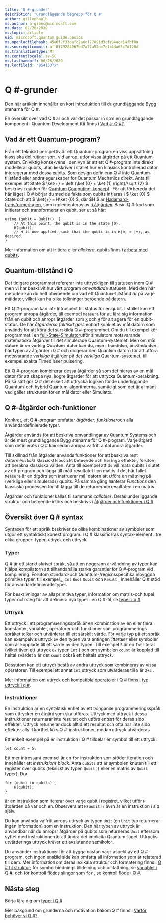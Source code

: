 ```yaml
---
title: 'Q #-grunder'
description: 'Grundläggande begrepp för Q #'
author: gillenhaalb
ms.author: a-gibec@microsoft.com
ms.date: 02/28/2020
ms.topic: article
uid: microsoft.quantum.guide.basics
ms.openlocfilehash: 45e6f2f33dafc2aec177091d3cfa94aca14fbf0a
ms.sourcegitcommit: af10179284967bd7a72a52ae7e1c4da65c7d128d
ms.translationtype: MT
ms.contentlocale: sv-SE
ms.lasthandoff: 06/26/2020
ms.locfileid: "85415375"
---
```

# <a name="q-basics"></a>Q #-grunder

Den här artikeln innehåller en kort introduktion till de grundläggande Bygg stenarna för Q #.

En översikt över vad Q # är och var det passar in som en grundläggande komponent i Quantum Development Kit finns i [Vad är Q #?](xref:microsoft.quantum.overview.q-sharp). 

## <a name="what-is-a-quantum-program"></a>Vad är ett Quantum-program?

Från ett tekniskt perspektiv är ett Quantum-program en viss uppsättning klassiska del rutiner som, vid anrop, utför vissa åtgärder på ett Quantum-system.
En viktig konsekvens i den vyn är att ett Q #-program inte direkt modellerar qubits, utan beskriver i stället hur en klassisk kontrollerad dator interagerar med dessa qubits.
Som design definierar Q # inte Quantum-tillstånd eller andra egenskaper för Quantum Mechanics direkt.
Anta till exempel att State $ \ket{+} = \left (\ket {0} + \ket {1} \right)/\sqrt {2} $ beskrivs i guiden för [Quantum Computing-koncept](xref:microsoft.quantum.concepts.intro) .
För att förbereda det här läget i Q # börjar du med de fakta som qubits initieras i $ \ket {0} $ State och att $ \ket{+} = H\ket {0} $, där $H $ är [Hadamard-transformeringen](xref:microsoft.quantum.glossary#hadamard), som implementeras av [ `H` åtgärden](xref:microsoft.quantum.intrinsic.h). Basic Q #-kod som initierar och transformerar en qubit, ser ut så här:

```qsharp
using (qubit = Qubit()) {
    // At this point, the qubit is in the state |0⟩.
    H(qubit);
    // H is now applied, such that the qubit is in H|0⟩ = |+⟩, as desired.
}
```
Mer information om att initiera eller *allokera*, qubits finns i [arbeta med qubits](xref:microsoft.quantum.guide.qubits).

## <a name="quantum-states-in-q"></a>Quantum-tillstånd i Q #

Det tidigare programmet refererar inte uttryckligen till statusen inom Q # men vi har beskrivit hur vårt program *omvandlade* statusen.
Med den här metoden kan du helt oberoende om vad ett Quantum-tillstånd *är* på varje måldator, vilket kan ha olika tolkningar beroende på datorn. 

Ett Q #-program kan inte Introspect till status för en qubit.
I stället kan ett program anropa åtgärder, till exempel [`Measure`](xref:microsoft.quantum.intrinsic.measure) för att lära sig information från en qubit och anropa åtgärder som [`X`](xref:microsoft.quantum.intrinsic.x) och [`H`](xref:microsoft.quantum.intrinsic.h) för att agera för en qubit-status.
De här *åtgärderna faktiskt görs* enbart konkret av mål datorn som används för att köra det särskilda Q #-programmet.
Om du till exempel kör programmet i en [full-State-Simulator](xref:microsoft.quantum.machines.full-state-simulator)utför simulatorn motsvarande matematiska åtgärder till det simulerade Quantum-systemet.
Men om mål datorn är en verklig Quantum-dator kan du, men i framtiden, använda den här typen av åtgärder i Q # och dirigerar den Quantum datorn för att utföra motsvarande *verkliga* åtgärder på det *verkliga* Quantum-systemet, till exempel exakta Timed laser pulsering.

Ett Q #-program kombinerar dessa åtgärder så som definieras av en mål dator för att skapa nya, högre åtgärder för att uttrycka Quantum-beräkning.
På så sätt gör Q # det enkelt att uttrycka logiken för de underliggande Quantum-och hybrid Quantum-algoritmerna, samtidigt som det är allmänt vad gäller strukturen för en mål dator eller Simulator.

## <a name="q-operations-and-functions"></a>Q #-åtgärder och-funktioner

Konkret, ett Q #-program omfattar *åtgärder*, *funktioner*och alla användardefinierade typer. 

Åtgärder används för att beskriva omvandlingar av Quantum Systems och är de mest grundläggande Bygg stenarna för Q #-program. Varje åtgärd som definierats i Q # kan sedan anropa valfritt antal andra åtgärder.

Till skillnad från åtgärder används funktioner för att beskriva rent *deterministiskt* klassiskt klassiskt beteende och har inga effekter, förutom att beräkna klassiska värden. Anta till exempel att du vill mäta qubits i slutet av ett program och lägga till mått resultatet i en matris.
I det här fallet `Measure` är en *åtgärd* som instruerar mål datorn att utföra en mätning på (verkliga eller simulerade) qubits. På samma gång hanterar *Functions* den klassiska processen för att lägga till de returnerade resultaten i en matris.

Åtgärder och funktioner kallas tillsammans *callables*. Deras underliggande struktur och beteende införs och beskrivs i [åtgärder och funktioner i Q #](xref:microsoft.quantum.guide.operationsfunctions).


## <a name="q-syntax-overview"></a>Översikt över Q # syntax

Syntaxen för ett språk beskriver de olika kombinationer av symboler som utgör ett syntaktiskt korrekt program.
I Q # klassificeras syntax-element i tre olika grupper: typer, uttryck och uttryck.

### <a name="types"></a>Typer
Q # är ett starkt skrivet språk, så att en noggrann användning av typer kan hjälpa kompilatorn att tillhandahålla starka garantier för Q #-program vid kompilering.
Förutom standard-och Quantum-/regionsspecifika inbyggda primitiva typer, till exempel,,, `Int` `Bool` `Qubit` och `Result` , innehåller Q # stöd för användardefinierade typer.

För beskrivningar av alla primitiva typer, information om matris-och tupel typer och steg för att definiera nya typer i en Q #-fil, se [typer i q #](xref:microsoft.quantum.guide.types).

### <a name="expressions"></a>Uttryck
Ett uttryck i ett programmeringsspråk är en kombination av en eller flera konstanter, variabler, operatorer och funktioner som programmerings språket tolkar och utvärderar till ett särskilt värde.
För varje typ på ett språk kan exempelvis uttryck av den typen vara antingen *litteraler* eller symboler som är kopplade till ett värde av den typen.
Till exempel `5` är en `Int` literal (vilket även ett uttryck av typen `Int` ) och om symbolen `count` är kopplad till heltal svärdet `5` är det `count` också ett heltals uttryck.

Dessutom kan ett uttryck bestå av andra uttryck som kombineras av vissa operatorer.
Till exempel ett annat `Int` uttryck som utvärderas till `5` är `2+3` .

Mer information om uttryck och kompatibla operatorer i Q # finns i [typ uttryck i q #](xref:microsoft.quantum.guide.expressions). 

### <a name="statements"></a>Instruktioner 
En instruktion är en syntaktisk enhet av ett tvingande programmeringsspråk som uttrycker en åtgärd som ska utföras. Uttryck med uttryck i dessa instruktioner returnerar inte resultat och utförs enbart för deras sido effekter. Uttryck returnerar dock alltid ett resultat och ofta har inte sido effekter alls. I korthet körs Q #-instruktioner, medan uttryck utvärderas.

Ett enkelt exempel på en instruktion i Q # tilldelar en symbol till ett uttryck:
```qsharp
let count = 5;
```

Ett mer intressant exempel är en `for` instruktion som stöder iteration och innehåller ett *instruktions block*.
Anta `qubits` att är symbolen knuten till ett register över qubits (tekniskt av typen `Qubit[]` eller en matris av `Qubit` typer). Dra
```qsharp
for (qubit in qubits) {
    H(qubit);
}
```
är en instruktion som itererar över varje qubit i registret, vilket utför `H` åtgärden på var och en. Observera att `H(qubit);` även är en instruktion i sig själv.

Du kan använda valfritt anrops uttryck av typen `Unit` (en `Unit` typ returnerar ingen information) som en instruktion.
Den här typen av uttryck är användbar när du anropar åtgärder på qubits som returneras `Unit` eftersom syftet med instruktionen är att ändra det implicita Quantum-läget.
Uttrycks utvärderings uttryck kräver ett avslutande semikolon.

Du använder instruktioner för att bygga nästan varje aspekt av ett Q #-program, och ingen enskild sida kan omfatta all information som är relaterad till dem.
Mer information om deras lexikala struktur och formatering finns i [Q # fil struktur](xref:microsoft.quantum.guide.filestructure); för symbol bindnings tilldelning och omfattning, se [variabler i Q #](xref:microsoft.quantum.guide.variables); och för kontroll flödes slingor som `for` , se [kontroll flöde i Q #](xref:microsoft.quantum.guide.controlflow).

## <a name="next-steps"></a>Nästa steg

Börja lära dig om [typer i Q #](xref:microsoft.quantum.guide.types).

Mer bakgrund om grunderna och motivation bakom Q # finns i [Varför behöver vi Q #?](https://devblogs.microsoft.com/qsharp/why-do-we-need-q/).
